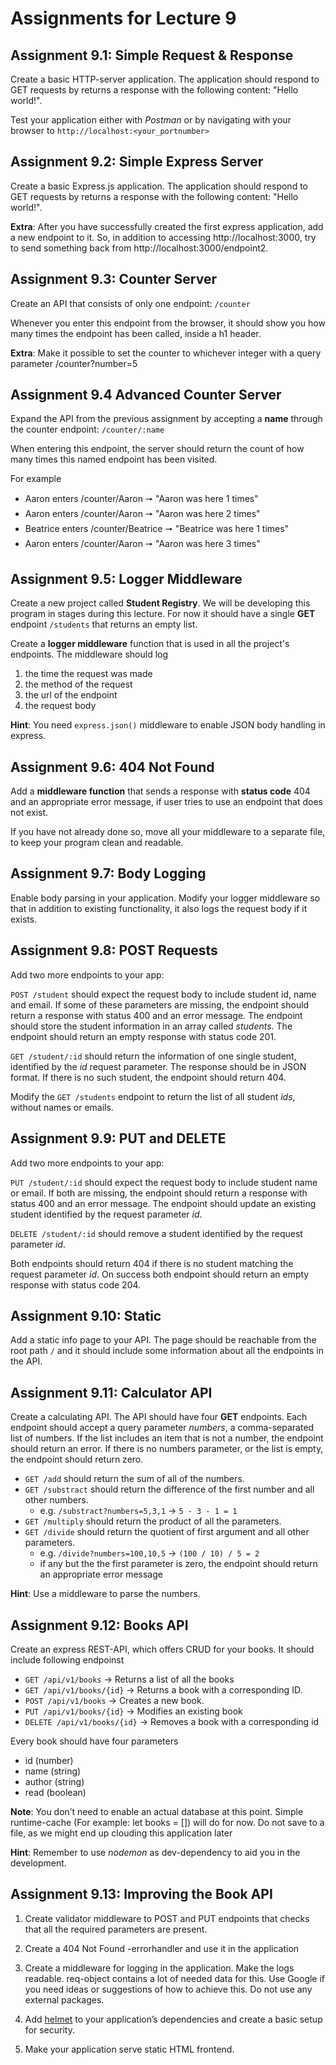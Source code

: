 # Assignments for Lecture 9


<!-- Lecture Assignments -->

## Assignment 9.1: Simple Request & Response

Create a basic HTTP-server application. The application should respond to GET requests by returns a response with the following content: "Hello world!".

Test your application either with *Postman* or by navigating with your browser to `http://localhost:<your_portnumber>` 


## Assignment 9.2: Simple Express Server

Create a basic Express.js application. The application should respond to GET requests by returns a response with the following content: "Hello world!".

**Extra**: After you have successfully created the first express application, add a new endpoint to it. So, in addition to accessing http://localhost:3000, try to send something back from http://localhost:3000/endpoint2. 


## Assignment 9.3: Counter Server

Create an API that consists of only one endpoint: `/counter`

Whenever you enter this endpoint from the browser, it should show you how many times the endpoint has been called, inside a h1 header.

**Extra**: Make it possible to set the counter to whichever integer with a query parameter /counter?number=5


## Assignment 9.4 Advanced Counter Server

Expand the API from the previous assignment by accepting a **name** through the counter endpoint: `/counter/:name`

When entering this endpoint, the server should return the count of how many times this named endpoint has been visited.

For example
 - Aaron enters /counter/Aaron 🠖 "Aaron was here 1 times"
 - Aaron enters /counter/Aaron 🠖 "Aaron was here 2 times"
 - Beatrice enters /counter/Beatrice 🠖 "Beatrice was here 1 times"
 - Aaron enters /counter/Aaron 🠖 "Aaron was here 3 times"


 ## Assignment 9.5: Logger Middleware

 Create a new project called **Student Registry**. We will be developing this program in stages during this lecture. For now it should have a single **GET** endpoint `/students` that returns an empty list.

 Create a **logger middleware** function that is used in all the project's endpoints. The middleware should log 
 1. the time the request was made
 2. the method of the request
 3. the url of the endpoint
 4. the request body

**Hint**: You need `express.json()` middleware to enable JSON body handling in express.


## Assignment 9.6: 404 Not Found

Add a **middleware function** that sends a response with **status code** 404 and an appropriate error message, if user tries to use an endpoint that does not exist.

If you have not already done so, move all your middleware to a separate file, to keep your program clean and readable.


## Assignment 9.7: Body Logging

Enable body parsing in your application. Modify your logger middleware so that in addition to existing functionality, it also logs the request body if it exists.

## Assignment 9.8: POST Requests

Add two more endpoints to your app:

`POST /student` should expect the request body to include student id, name and email. If some of these parameters are missing, the endpoint should return a response with status 400 and an error message. The endpoint should store the student information in an array called *students*. The endpoint should return an empty response with status code 201.

`GET /student/:id` should return the information of one single student, identified by the *id* request parameter. The response should be in JSON format. If there is no such student, the endpoint should return 404. 

Modify the `GET /students` endpoint to return the list of all student *ids*, without names or emails.


## Assignment 9.9: PUT and DELETE

Add two more endpoints to your app:

`PUT /student/:id` should expect the request body to include student name or email. If both are missing, the endpoint should return a response with status 400 and an error message. The endpoint should update an existing student identified by the request parameter *id*. 

`DELETE /student/:id` should remove a student identified by the request parameter *id*.

Both endpoints should return 404 if there is no student matching the request parameter *id*. On success both endpoint should return an empty response with status code 204.


## Assignment 9.10: Static

Add a static info page to your API. The page should be reachable from the root path `/` and it should include some information about all the endpoints in the API.


<!-- Homework Assignments -->

## Assignment 9.11: Calculator API

Create a calculating API. The API should have four **GET** endpoints. Each endpoint should accept a query parameter *numbers*, a comma-separated list of numbers. If the list includes an item that is not a number, the endpoint should return an error. If there is no numbers parameter, or the list is empty, the endpoint should return zero.

- `GET /add` should return the sum of all of the numbers.
- `GET /substract` should return the difference of the first number and all other numbers. 
    - e.g. `/substract?numbers=5,3,1` → `5 - 3 - 1 = 1`
- `GET /multiply` should return the product of all the parameters.
- `GET /divide` should return the quotient of first argument and all other parameters.
    - e.g. `/divide?numbers=100,10,5` → `(100 / 10) / 5 = 2`
    - if any but the the first parameter is zero, the endpoint should return an appropriate error message

**Hint**: Use a middleware to parse the numbers.

## Assignment 9.12: Books API

Create an express REST-API, which offers CRUD for your books. It should include following endpoinst
- `GET /api/v1/books` → Returns a list of all the books
- `GET /api/v1/books/{id}` → Returns a book with a corresponding ID.
- `POST /api/v1/books` → Creates a new book.
- `PUT /api/v1/books/{id}` → Modifies an existing book
- `DELETE /api/v1/books/{id}` → Removes a book with a corresponding id

Every book should have four parameters
- id (number)
- name (string)
- author (string)
- read (boolean)

**Note**: You don’t need to enable an actual database at this point. Simple runtime-cache (For example: let books = []) will do for now. Do not save to a file, as we might end up clouding this application later

**Hint**: Remember to use *nodemon* as dev-dependency to aid you in the development.


## Assignment 9.13: Improving the Book API

1. Create validator middleware to POST and PUT endpoints that checks that all the required parameters are present.

1. Create a 404 Not Found -errorhandler and use it in the application
2. Create a middleware for logging in the application. Make the logs readable. req-object contains a lot of needed data for this. Use Google if you need ideas or suggestions of how to achieve this. Do not use any external packages.
3. Add [helmet](https://github.com/helmetjs/helmet) to your application’s dependencies and create a basic setup for security. 
4. Make your application serve static HTML frontend.